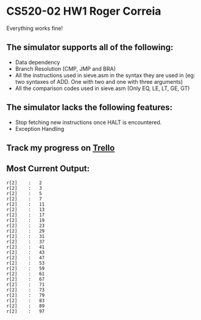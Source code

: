 # CS520-02 HW1 Roger Correia

Everything works fine!

## The simulator supports all of the following:

* Data dependency
* Branch Resolution (CMP, JMP and BRA)
* All the instructions used in sieve.asm in the syntax they are used in (eg: two syntaxes of ADD. One with two and one with three arguments)
* All the comparison codes used in sieve.asm (Only EQ, LE, LT, GE, GT)


## The simulator lacks the following features:

* Stop fetching new instructions once HALT is encountered.
* Exception Handling

## Track my progress on [Trello](https://trello.com/b/AXXj5xY3)

## Most Current Output:

```
r[2]	:	2
r[2]	:	3
r[2]	:	5
r[2]	:	7
r[2]	:	11
r[2]	:	13
r[2]	:	17
r[2]	:	19
r[2]	:	23
r[2]	:	29
r[2]	:	31
r[2]	:	37
r[2]	:	41
r[2]	:	43
r[2]	:	47
r[2]	:	53
r[2]	:	59
r[2]	:	61
r[2]	:	67
r[2]	:	71
r[2]	:	73
r[2]	:	79
r[2]	:	83
r[2]	:	89
r[2]	:	97
```

